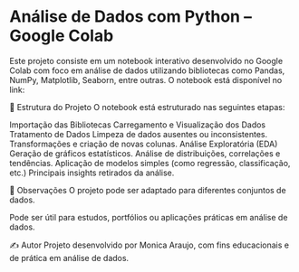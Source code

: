#  Análise de Dados com Python – Google Colab
Este projeto consiste em um notebook interativo desenvolvido no Google Colab com foco em análise de dados utilizando bibliotecas como Pandas, NumPy, Matplotlib, Seaborn, entre outras. O notebook está disponível no link:

📁 Estrutura do Projeto
O notebook está estruturado nas seguintes etapas:

Importação das Bibliotecas
Carregamento e Visualização dos Dados
Tratamento de Dados
Limpeza de dados ausentes ou inconsistentes. 
Transformações e criação de novas colunas.
Análise Exploratória (EDA)
Geração de gráficos estatísticos.
Análise de distribuições, correlações e tendências.
Aplicação de modelos simples (como regressão, classificação, etc.)
Principais insights retirados da análise.

📌 Observações
O projeto pode ser adaptado para diferentes conjuntos de dados.

Pode ser útil para estudos, portfólios ou aplicações práticas em análise de dados.

✍️ Autor
Projeto desenvolvido por Monica Araujo, com fins educacionais e de prática em análise de dados.

